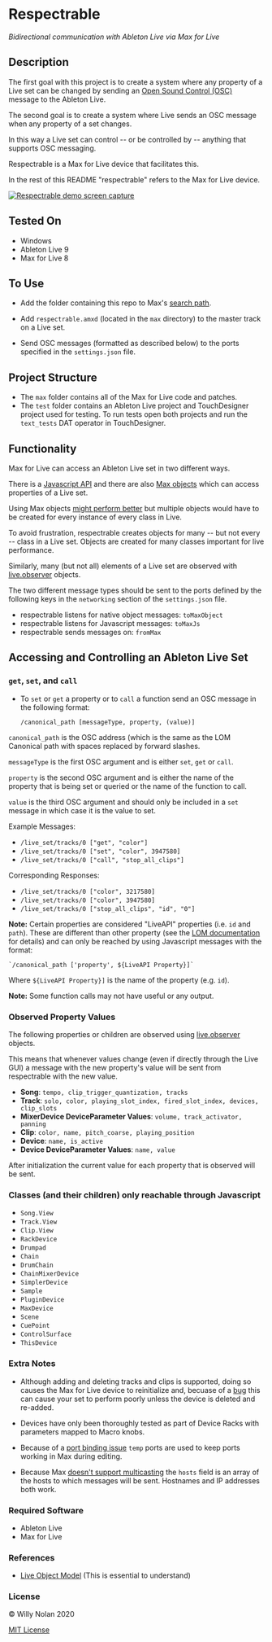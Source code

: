 # Respectrable
*Bidirectional communication with Ableton Live via Max for Live*

## Description
The first goal with this project is to create a system where any property of a Live set can be changed by sending an 
[Open Sound Control (OSC)](http://opensoundcontrol.org/introduction-osc) message to the Ableton Live.

The second goal is to create a system where Live sends an OSC message when any property of a set changes.

In this way a Live set can control -- or be controlled by -- anything that supports OSC messaging.

Respectrable is a Max for Live device that facilitates this. 

In the rest of this README "respectrable" refers to the Max for Live device.

[![Respectrable demo screen capture](https://i.imgur.com/IFKorea.jpg)](https://www.youtube.com/watch?time_continue=2&v=L1oF4Amrf9k "Respectrable demo screen capture")

## Tested On
- Windows
- Ableton Live 9
- Max for Live 8

## To Use
- Add the folder containing this repo to Max's [search path](https://docs.cycling74.com/max8/vignettes/search_path).

- Add `respectrable.amxd` (located in the `max` directory) to the master track on a Live set.

- Send OSC messages (formatted as described below) to the ports specified in the `settings.json` file.

## Project Structure
- The `max` folder contains all of the Max for Live code and patches.
- The `test` folder contains an Ableton Live project and TouchDesigner project used for testing. 
To run tests open both projects and run the `text_tests` DAT operator in TouchDesigner.

## Functionality
Max for Live can access an Ableton Live set in two different ways.

There is a [Javascript API](https://docs.cycling74.com/max8/vignettes/jsliveapi) and there are also 
[Max objects](https://docs.cycling74.com/max8/vignettes/live_api_overview) which can access properties of a Live set.

Using Max objects [might perform better](https://cycling74.com/forums/javascript-performance-vs-max-objects/) 
but multiple objects would have to be created for every instance of every class in Live.

To avoid frustration, respectrable creates objects for many -- but not every -- class in a Live set.
Objects are created for many classes important for live performance.

Similarly, many (but not all) elements of a Live set are observed with [live.observer](https://docs.cycling74.com/max8/refpages/live.observer) objects.

The two different message types should be sent to the ports defined by the following keys in the `networking` section of the `settings.json` file.

- respectrable listens for native object messages: `toMaxObject`
- respectrable listens for Javascript  messages: `toMaxJs`
- respectrable sends messages on: `fromMax`

## Accessing and Controlling an Ableton Live Set
### `get`, `set`, and `call`

- To `set` or `get` a property or to `call` a function send an OSC message in the following format: 
    
    `/canonical_path [messageType, property, (value)]`

`canonical_path` is the OSC address (which is the same as the LOM Canonical path with spaces replaced by forward slashes.

`messageType` is the first OSC argument and is either `set`, `get` or `call`.

`property` is the second OSC argument and is either the name of the property that is being set or queried or the name 
of the function to call.

`value` is the third OSC argument and should only be included in a `set` message in which case it is the value to set.

Example Messages:

- `/live_set/tracks/0 ["get", "color"]`
- `/live_set/tracks/0 ["set", "color", 3947580]`
- `/live_set/tracks/0 ["call", "stop_all_clips"]`

Corresponding Responses:

- `/live_set/tracks/0 ["color", 3217580]`
- `/live_set/tracks/0 ["color", 3947580]`
- `/live_set/tracks/0 ["stop_all_clips", "id", "0"]`

**Note:** Certain properties are considered "LiveAPI" properties (i.e. `id` and `path`). 
These are different than other property (see the [LOM documentation](https://docs.cycling74.com/max8/vignettes/jsliveapi#LiveAPI_Properties) for details) 
and can only be reached by using Javascript messages with the format:

    `/canonical_path ['property', ${LiveAPI Property}]`
    
Where `${LiveAPI Property}]` is the name of the property (e.g. `id`).

**Note:** Some function calls may not have useful or any output.

### Observed Property Values
The following properties or children are observed using [live.observer](https://docs.cycling74.com/max5/refpages/m4l-ref/live.observer.html) objects.

This means that whenever values change (even if directly through the Live GUI) a message with the new property's value 
will be sent from respectrable with the new value.

- **Song**: `tempo, clip_trigger_quantization, tracks`
- **Track**: `solo, color, playing_slot_index, fired_slot_index, devices, clip_slots`
- **MixerDevice DeviceParameter Values**: `volume, track_activator, panning`
- **Clip**: `color, name, pitch_coarse, playing_position`
- **Device**: `name, is_active`
- **Device DeviceParameter Values**: `name, value`

After initialization the current value for each property that is observed will be sent.
    
### Classes (and their children) only reachable through Javascript
- `Song.View`
- `Track.View`
- `Clip.View`
- `RackDevice`
- `Drumpad`
- `Chain` 
- `DrumChain`
- `ChainMixerDevice`
- `SimplerDevice`
- `Sample`
- `PluginDevice`
- `MaxDevice`
- `Scene`
- `CuePoint`
- `ControlSurface`
- `ThisDevice`

### Extra Notes
- Although adding and deleting tracks and clips is supported, doing so causes the Max for Live device to reinitialize and, 
  becuase of a [bug](https://cycling74.com/forums/method-pushcontextframepopcontextframe-m4l/) this can cause 
  your set to perform poorly unless the device is deleted and re-added.

- Devices have only been thoroughly tested as part of Device Racks with parameters mapped to Macro knobs.

- Because of a [port binding issue](https://cycling74.com/forums/udpreceive-not-really-working-binding-for-osc/) `temp` 
  ports are used to keep ports working in Max during editing.

- Because Max [doesn't support multicasting](https://cycling74.com/forums/udp-multicast-messages-without-java) the 
  `hosts` field is an array of the hosts to which messages will be sent. Hostnames and IP addresses both work.

### Required Software
- Ableton Live
- Max for Live

### References
- [Live Object Model](https://docs.cycling74.com/max7/vignettes/live_object_model) (This is essential to understand)

### License

:copyright: Willy Nolan 2020

[MIT License](https://en.wikipedia.org/wiki/MIT_License)
